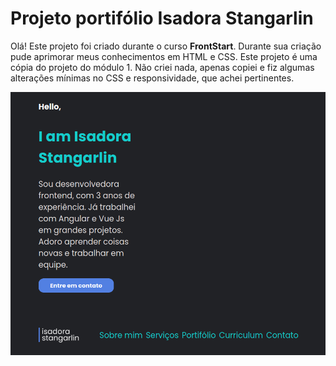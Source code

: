 
# Projeto portifólio Isadora Stangarlin

Olá! Este projeto foi criado durante o curso **FrontStart**. Durante sua criação pude aprimorar meus conhecimentos em HTML e CSS.
Este projeto é uma cópia do projeto do módulo 1. Não criei nada, apenas copiei e fiz algumas alterações mínimas no CSS e responsividade, que achei pertinentes.

![Preview da página](https://raw.githubusercontent.com/TiagoLemosNeitzke/projetoModulo1FrontStart/master/assets/Captura%20de%20tela.png)
